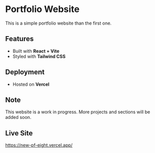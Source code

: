 # Portfolio Website

This is a simple portfolio website than the first one.

## Features
- Built with **React + Vite**  
- Styled with **Tailwind CSS**  

## Deployment
- Hosted on **Vercel**  

## Note
This website is a work in progress. More projects and sections will be added soon.

## Live Site
https://new-pf-eight.vercel.app/
